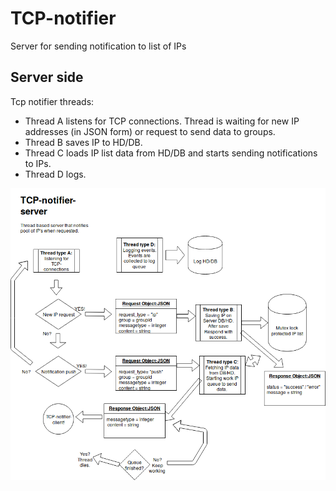 # TCP-notifier
Server for sending notification to list of IPs

## Server side

Tcp notifier threads:
* Thread A listens for TCP connections. Thread is waiting for new IP addresses (in JSON form) or request to send data to groups.
* Thread B saves IP to HD/DB.
* Thread C loads IP list data from HD/DB and starts sending notifications to IPs.
* Thread D logs.

![](https://github.com/jurbbo/tcp-notifier/raw/master/images/notifier_server.png)
